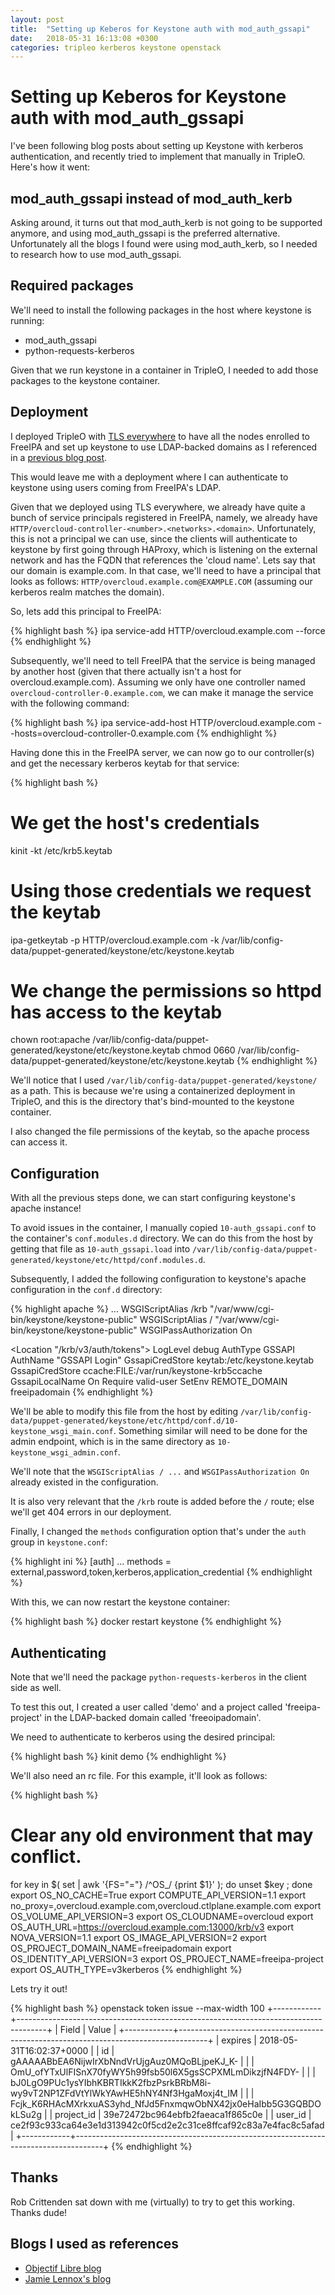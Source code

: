 ```yaml
---
layout: post
title:  "Setting up Keberos for Keystone auth with mod_auth_gssapi"
date:   2018-05-31 16:13:08 +0300
categories: tripleo kerberos keystone openstack
---
```

Setting up Keberos for Keystone auth with mod_auth_gssapi
=========================================================

I've been following blog posts about setting up Keystone with kerberos
authentication, and recently tried to implement that manually in TripleO.
Here's how it went:

mod_auth_gssapi instead of mod_auth_kerb
----------------------------------------

Asking around, it turns out that mod_auth_kerb is not going to be supported
anymore, and using mod_auth_gssapi is the preferred alternative. Unfortunately
all the blogs I found were using mod_auth_kerb, so I needed to research how to
use mod_auth_gssapi.

Required packages
-----------------

We'll need to install the following packages in the host where keystone is
running:

* mod_auth_gssapi
* python-requests-kerberos

Given that we run keystone in a container in TripleO, I needed to add those
packages to the keystone container.

Deployment
----------

I deployed TripleO with [TLS everywhere][tls-everywhere] to have all the nodes enrolled to
FreeIPA and set up keystone to use LDAP-backed domains as I referenced in a
[previous blog post][previous-blog-post].

This would leave me with a deployment where I can authenticate to keystone
using users coming from FreeIPA's LDAP.

Given that we deployed using TLS everywhere, we already have quite a bunch of
service principals registered in FreeIPA, namely, we already have
`HTTP/overcloud-controller-<number>.<networks>.<domain>`. Unfortunately, this
is not a principal we can use, since the clients will authenticate to keystone
by first going through HAProxy, which is listening on the external network and
has the FQDN that references the 'cloud name'. Lets say that our domain is
example.com. In that case, we'll need to have a principal that looks as
follows: `HTTP/overcloud.example.com@EXAMPLE.COM` (assuming our kerberos
realm matches the domain).

So, lets add this principal to FreeIPA:


{% highlight bash %}
ipa service-add HTTP/overcloud.example.com --force
{% endhighlight %}

Subsequently, we'll need to tell FreeIPA that the service is being managed by
another host (given that there actually isn't a host for
overcloud.example.com). Assuming we only have one controller named
`overcloud-controller-0.example.com`, we can make it manage the service with
the following command:

{% highlight bash %}
ipa service-add-host HTTP/overcloud.example.com --hosts=overcloud-controller-0.example.com
{% endhighlight %}

Having done this in the FreeIPA server, we can now go to our controller(s) and
get the necessary kerberos keytab for that service:

{% highlight bash %}
# We get the host's credentials
kinit -kt /etc/krb5.keytab

# Using those credentials we request the keytab
ipa-getkeytab -p HTTP/overcloud.example.com -k /var/lib/config-data/puppet-generated/keystone/etc/keystone.keytab

# We change the permissions so httpd has access to the keytab
chown root:apache /var/lib/config-data/puppet-generated/keystone/etc/keystone.keytab
chmod 0660 /var/lib/config-data/puppet-generated/keystone/etc/keystone.keytab
{% endhighlight %}

We'll notice that I used `/var/lib/config-data/puppet-generated/keystone/` as
a path. This is because we're using a containerized deployment in TripleO, and
this is the directory that's bind-mounted to the keystone container.

I also changed the file permissions of the keytab, so the apache process can
access it.

Configuration
-------------

With all the previous steps done, we can start configuring keystone's apache
instance!

To avoid issues in the container, I manually copied `10-auth_gssapi.conf` to
the container's `conf.modules.d` directory. We can do this from the host by
getting that file as `10-auth_gssapi.load` into
`/var/lib/config-data/puppet-generated/keystone/etc/httpd/conf.modules.d`.

Subsequently, I added the following configuration to keystone's apache
configuration in the `conf.d` directory:

{% highlight apache %}
  ...
  WSGIScriptAlias /krb "/var/www/cgi-bin/keystone/keystone-public"
  WSGIScriptAlias / "/var/www/cgi-bin/keystone/keystone-public"
  WSGIPassAuthorization On

  <Location "/krb/v3/auth/tokens">
        LogLevel debug
        AuthType GSSAPI
        AuthName "GSSAPI Login"
        GssapiCredStore keytab:/etc/keystone.keytab
        GssapiCredStore ccache:FILE:/var/run/keystone-krb5ccache
        GssapiLocalName On
        Require valid-user
        SetEnv REMOTE_DOMAIN freeipadomain
  </Location>
{% endhighlight %}

We'll be able to modify this file from the host by editing
`/var/lib/config-data/puppet-generated/keystone/etc/httpd/conf.d/10-keystone_wsgi_main.conf`.
Something similar will need to be done for the admin endpoint, which is in the
same directory as `10-keystone_wsgi_admin.conf`.

We'll note that the `WSGIScriptAlias / ...` and `WSGIPassAuthorization On`
already existed in the configuration.

It is also very relevant that the `/krb` route is added before the `/` route;
else we'll get 404 errors in our deployment.

Finally, I changed the `methods` configuration option that's under the `auth`
group in `keystone.conf`:

{% highlight ini %}
[auth]
...
methods = external,password,token,kerberos,application_credential
{% endhighlight %}

With this, we can now restart the keystone container:

{% highlight bash %}
docker restart keystone
{% endhighlight %}

Authenticating
--------------

Note that we'll need the package `python-requests-kerberos` in the client side
as well.

To test this out, I created a user called 'demo' and a project called
'freeipa-project' in the LDAP-backed domain called 'freeoipadomain'.

We need to authenticate to kerberos using the desired principal:

{% highlight bash %}
kinit demo
{% endhighlight %}

We'll also need an rc file. For this example, it'll look as follows:

{% highlight bash %}
# Clear any old environment that may conflict.
for key in $( set | awk '{FS="="}  /^OS_/ {print $1}' ); do unset $key ; done
export OS_NO_CACHE=True
export COMPUTE_API_VERSION=1.1
export no_proxy=,overcloud.example.com,overcloud.ctlplane.example.com
export OS_VOLUME_API_VERSION=3
export OS_CLOUDNAME=overcloud
export OS_AUTH_URL=https://overcloud.example.com:13000/krb/v3
export NOVA_VERSION=1.1
export OS_IMAGE_API_VERSION=2
export OS_PROJECT_DOMAIN_NAME=freeipadomain
export OS_IDENTITY_API_VERSION=3
export OS_PROJECT_NAME=freeipa-project
export OS_AUTH_TYPE=v3kerberos
{% endhighlight %}

Lets try it out!

{% highlight bash %}
openstack token issue --max-width 100
+------------+-------------------------------------------------------------------------------------+
| Field      | Value                                                                               |
+------------+-------------------------------------------------------------------------------------+
| expires    | 2018-05-31T16:02:37+0000                                                            |
| id         | gAAAAABbEA6NijwIrXbNndVrUjgAuz0MQoBLjpeKJ_K-                                        |
|            | OmU_ofYTxUlFISnX70fyWY5h99fsb50l6X5gsSCPXMLmDikzjfN4FDY-                            |
|            | bJ0LgO9PUc1ysYIbhKBRTIkkK2fbzPsrkBRbM8i-wy9vT2NP1ZFdVtYlWkYAwHE5hNY4Nf3HgaMoxj4t_IM |
|            | Fcjk_K6RHAcMXrkxuAS3yhd_NfJd5FnxmqwObNX42jx0eHaIbb5G3GQBDOkLSu2g                    |
| project_id | 39e72472bc964ebfb2faeaca1f865c0e                                                    |
| user_id    | ce2f93c933ca64e3e1d313942c0f5cd2e2c31ce8ffcaf92c83a7e4fac8c5afad                    |
+------------+-------------------------------------------------------------------------------------+
{% endhighlight %}

Thanks
------

Rob Crittenden sat down with me (virtually) to try to get this working. Thanks
dude!

Blogs I used as references
--------------------------

* [Objectif Libre blog](https://www.objectif-libre.com/en/blog/2018/02/26/kerberos-authentication-for-keystone/)
* [Jamie Lennox's blog](https://www.jamielennox.net/blog/2015/02/12/step-by-step-kerberized-keystone/)

[tls-everywhere]: http://tripleo.org/install/advanced_deployment/ssl.html#tls-everywhere-for-the-overcloud
[previous-blog-post]: /2017/freeipa-ldap/
